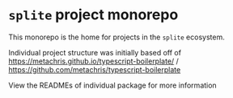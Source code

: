 # `splite` project monorepo

This monorepo is the home for projects in the `splite` ecosystem.

Individual project structure was initially based off of https://metachris.github.io/typescript-boilerplate/ / https://github.com/metachris/typescript-boilerplate

View the READMEs of individual package for more information
